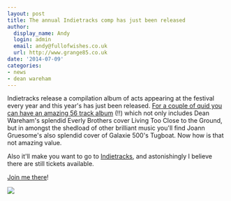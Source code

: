 ```yaml
---
layout: post
title: The annual Indietracks comp has just been released
author:
  display_name: Andy
  login: admin
  email: andy@fullofwishes.co.uk
  url: http://www.grange85.co.uk
date: '2014-07-09'
categories:
- news
- dean wareham
---
```

<p>Indietracks release a compilation album of acts appearing at the festival every year and this year's has just been released. <a href="https://indietracks.bandcamp.com/album/indietracks-compilation-2014">For a couple of quid you can have an amazing 56 track album</a> (!!) which not only includes Dean Wareham's splendid Everly Brothers cover Living Too Close to the Ground, but in amongst the shedload of other brilliant music you'll find Joann Gruesome's also splendid cover of Galaxie 500's Tugboat. Now how is that not amazing value.<br />
<p>Also it'll make you want to go to <a href="http://www.indietracks.co.uk/">Indietracks</a>, and astonishingly I believe there are still tickets available.</p>
<p><a href="http://www.indietracks.co.uk/">Join me there</a>!</p>
<p><img src="https://f0.bcbits.com/img/a1565586291_10.jpg" class="aligncenter" /></p>
